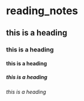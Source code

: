 # reading_notes
## this is a heading
### this is a heading
#### this is a heading
##### this is a heading
###### this is a heading

